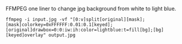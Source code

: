 



FFMPEG one liner to change jpg background from white to light blue. 
```
ffmpeg -i input.jpg -vf "[0:v]split[original][mask];[mask]colorkey=0xFFFFFF:0.01:0.1[keyed];[original]drawbox=0:0:iw:ih:color=lightblue:t=fill[bg];[bg][keyed]overlay" output.jpg 
```
